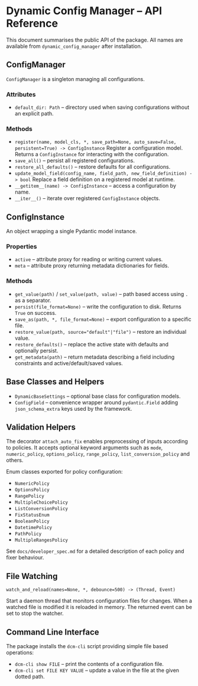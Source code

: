 # Dynamic Config Manager – API Reference

This document summarises the public API of the package. All names are available
from `dynamic_config_manager` after installation.

## ConfigManager

`ConfigManager` is a singleton managing all configurations.

### Attributes

- `default_dir: Path` – directory used when saving configurations without an explicit path.

### Methods

- `register(name, model_cls, *, save_path=None, auto_save=False, persistent=True) -> ConfigInstance`
  Register a configuration model. Returns a `ConfigInstance` for interacting with the configuration.
- `save_all()` – persist all registered configurations.
- `restore_all_defaults()` – restore defaults for all configurations.
- `update_model_field(config_name, field_path, new_field_definition) -> bool`
  Replace a field definition on a registered model at runtime.
- `__getitem__(name) -> ConfigInstance` – access a configuration by name.
- `__iter__()` – iterate over registered `ConfigInstance` objects.

## ConfigInstance

An object wrapping a single Pydantic model instance.

### Properties

- `active` – attribute proxy for reading or writing current values.
- `meta` – attribute proxy returning metadata dictionaries for fields.

### Methods

- `get_value(path)` / `set_value(path, value)` – path based access using `.` as a separator.
- `persist(file_format=None)` – write the configuration to disk. Returns `True` on success.
- `save_as(path, *, file_format=None)` – export configuration to a specific file.
- `restore_value(path, source="default"|"file")` – restore an individual value.
- `restore_defaults()` – replace the active state with defaults and optionally persist.
- `get_metadata(path)` – return metadata describing a field including constraints and active/default/saved values.

## Base Classes and Helpers

- `DynamicBaseSettings` – optional base class for configuration models.
- `ConfigField` – convenience wrapper around `pydantic.Field` adding `json_schema_extra` keys used by the framework.

## Validation Helpers

The decorator `attach_auto_fix` enables preprocessing of inputs according to
policies. It accepts optional keyword arguments such as `mode`,
`numeric_policy`, `options_policy`, `range_policy`, `list_conversion_policy` and
others.

Enum classes exported for policy configuration:

- `NumericPolicy`
- `OptionsPolicy`
- `RangePolicy`
- `MultipleChoicePolicy`
- `ListConversionPolicy`
- `FixStatusEnum`
- `BooleanPolicy`
- `DatetimePolicy`
- `PathPolicy`
- `MultipleRangesPolicy`

See `docs/developer_spec.md` for a detailed description of each policy and fixer behaviour.

## File Watching

`watch_and_reload(names=None, *, debounce=500) -> (Thread, Event)`

Start a daemon thread that monitors configuration files for changes. When a
watched file is modified it is reloaded in memory. The returned event can be set
to stop the watcher.

## Command Line Interface

The package installs the `dcm-cli` script providing simple file based operations:

- `dcm-cli show FILE` – print the contents of a configuration file.
- `dcm-cli set FILE KEY VALUE` – update a value in the file at the given dotted path.

